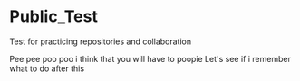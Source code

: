 # Public_Test
Test for practicing repositories and collaboration 

Pee pee poo poo
i think that you will have to poopie
Let's see if i remember what to do after this
